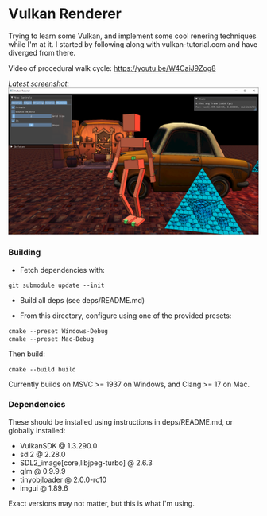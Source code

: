 Vulkan Renderer
==================

Trying to learn some Vulkan, and implement some cool renering techniques while I'm at it.
I started by following along with vulkan-tutorial.com and have diverged from there.

Video of procedural walk cycle: https://youtu.be/W4CaiJ9Zog8

*Latest screenshot:*
![](screenshot6.png)

### Building

- Fetch dependencies with:
```
git submodule update --init
```
- Build all deps (see deps/README.md)

- From this directory, configure using one of the provided presets:
```
cmake --preset Windows-Debug
cmake --preset Mac-Debug
```
Then build:
```
cmake --build build
```

Currently builds on MSVC >= 1937 on Windows, and Clang >= 17 on Mac.

### Dependencies

These should be installed using instructions in deps/README.md, or globally installed:
- VulkanSDK @ 1.3.290.0
- sdl2 @ 2.28.0
- SDL2_image[core,libjpeg-turbo] @ 2.6.3
- glm @ 0.9.9.9
- tinyobjloader @ 2.0.0-rc10
- imgui @ 1.89.6

Exact versions may not matter, but this is what I'm using.
